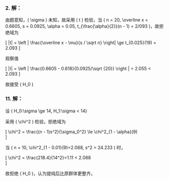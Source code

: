 ### 2. 解：

由题意知，\( \sigma \) 未知，故采用 \( t \) 检验，当 \( n = 20, \overline x = 0.6605, s = 0.0925, \alpha = 0.05, t_{\frac{\alpha}{2}}(n - 1) = 2/093 \)，故拒绝域为

\[
    |t| = \left | \frac{\overline x - \mu}{s / \sqrt n} \right| \ge t_{0.025}(19) = 2.093
\]

观察值

\[
    |t| = \left | \frac{0.6605 - 0.618}{0.0925/\sqrt {20}} \right | = 2.055 < 2.093
\]

故接受 \( H_0 \)

### 11. 解：

设 \( H_0:\sigma \ge 14, H_1:\sigma < 14\)

采用 \( \chi^2 \) 检验，拒绝域为

\[
    \chi^2 = \frac{(n - 1)s^2}{\sigma_0^2} \le \chi^2_{1 - \alpha}(9)    
\]

当 \( n = 10, \chi^2_{1 - 0.01}(9)=2.088, s^2 = 24.233 \) 时，

\[
    \chi^2 = \frac{218.4}{14^2}=1.11 < 2.088    
\]

故拒绝 \( H_0 \)，认为提纯后比原群体更整齐。